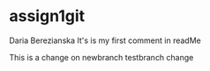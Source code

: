 # assign1git
Daria Berezianska
It's is my first comment in readMe

This is a change on newbranch
testbranch change

